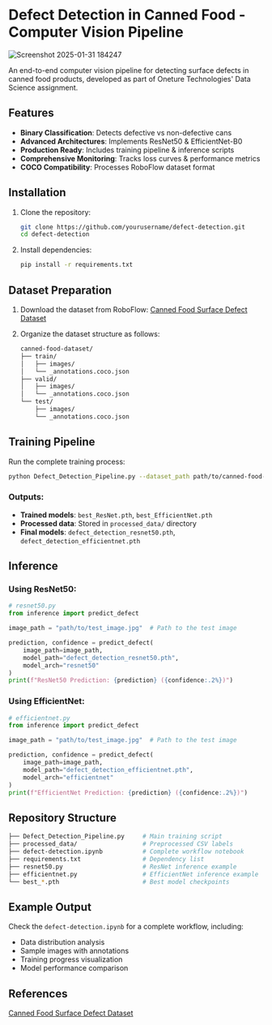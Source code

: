 
# Defect Detection in Canned Food - Computer Vision Pipeline

![Screenshot 2025-01-31 184247](https://github.com/user-attachments/assets/1c3b6ae3-a016-401d-978b-8979b9df742a)


An end-to-end computer vision pipeline for detecting surface defects in canned food products, developed as part of Oneture Technologies' Data Science assignment.

## Features

- **Binary Classification**: Detects defective vs non-defective cans
- **Advanced Architectures**: Implements ResNet50 & EfficientNet-B0
- **Production Ready**: Includes training pipeline & inference scripts
- **Comprehensive Monitoring**: Tracks loss curves & performance metrics
- **COCO Compatibility**: Processes RoboFlow dataset format

## Installation

1. Clone the repository:
   ```bash
   git clone https://github.com/yourusername/defect-detection.git
   cd defect-detection
   ```

2. Install dependencies:
   ```bash
   pip install -r requirements.txt
   ```

## Dataset Preparation

1. Download the dataset from RoboFlow:
   [Canned Food Surface Defect Dataset](https://universe.roboflow.com/canned-food-surface-defect-classification/canned-food-surface-defect/dataset/6)

2. Organize the dataset structure as follows:
   ```bash
   canned-food-dataset/
   ├── train/
   │   ├── images/
   │   └── _annotations.coco.json
   ├── valid/
   │   ├── images/
   │   └── _annotations.coco.json
   └── test/
       ├── images/
       └── _annotations.coco.json
   ```

## Training Pipeline

Run the complete training process:
```bash
python Defect_Detection_Pipeline.py --dataset_path path/to/canned-food-dataset
```

### Outputs:
- **Trained models**: `best_ResNet.pth`, `best_EfficientNet.pth`
- **Processed data**: Stored in `processed_data/` directory
- **Final models**: `defect_detection_resnet50.pth`, `defect_detection_efficientnet.pth`

## Inference

### Using ResNet50:
```python
# resnet50.py
from inference import predict_defect

image_path = "path/to/test_image.jpg"  # Path to the test image

prediction, confidence = predict_defect(
    image_path=image_path,
    model_path="defect_detection_resnet50.pth",
    model_arch="resnet50"
)
print(f"ResNet50 Prediction: {prediction} ({confidence:.2%})")
```

### Using EfficientNet:
```python
# efficientnet.py
from inference import predict_defect

image_path = "path/to/test_image.jpg"  # Path to the test image

prediction, confidence = predict_defect(
    image_path=image_path,
    model_path="defect_detection_efficientnet.pth",
    model_arch="efficientnet"
)
print(f"EfficientNet Prediction: {prediction} ({confidence:.2%})")
```

## Repository Structure

```bash
├── Defect_Detection_Pipeline.py     # Main training script
├── processed_data/                  # Preprocessed CSV labels
├── defect-detection.ipynb           # Complete workflow notebook
├── requirements.txt                 # Dependency list
├── resnet50.py                      # ResNet inference example
├── efficientnet.py                  # EfficientNet inference example
└── best_*.pth                       # Best model checkpoints
```

## Example Output
Check the `defect-detection.ipynb` for a complete workflow, including:
- Data distribution analysis
- Sample images with annotations
- Training progress visualization
- Model performance comparison

## References
[Canned Food Surface Defect Dataset](https://universe.roboflow.com/canned-food-surface-defect-classification/canned-food-surface-defect/dataset/6)
```
